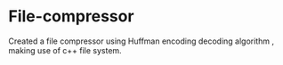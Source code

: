 # File-compressor
Created a file compressor using Huffman encoding decoding algorithm , making use of c++ file system.

